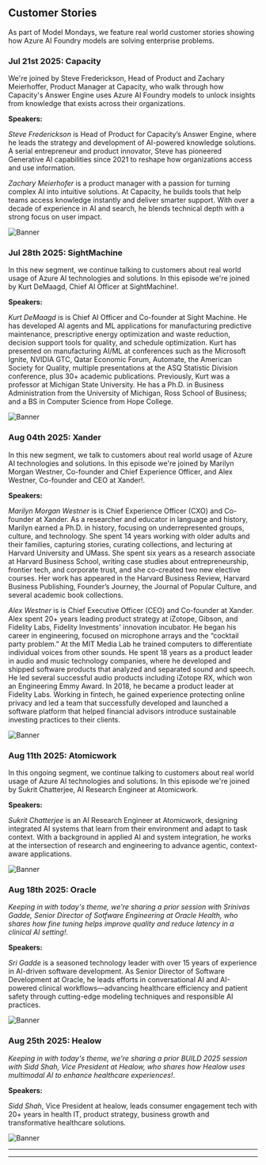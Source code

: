 ## Customer Stories
As part of Model Mondays, we feature real world customer stories showing how Azure AI Foundry models are solving enterprise problems. 

### Jul 21st 2025: Capacity

We're joined by Steve Frederickson, Head of Product and Zachary Meierhoffer, Product Manager at Capacity, who walk through how Capacity's Answer Engine uses Azure AI Foundry models to unlock insights from knowledge that exists across their organizations.

**Speakers:**

_Steve Frederickson_ is Head of Product for Capacity’s Answer Engine, where he leads the strategy and development of AI-powered knowledge solutions. A serial entrepreneur and product innovator, Steve has pioneered Generative AI capabilities since 2021 to reshape how organizations access and use information.

_Zachary Meierhofer_ is a product manager with a passion for turning complex AI into intuitive solutions. At Capacity, he builds tools that help teams access knowledge instantly and deliver smarter support. With over a decade of experience in AI and search, he blends technical depth with a strong focus on user impact.  

![Banner](./season-02/img/S2-E6-CustomerStories.png)

### Jul 28th 2025: SightMachine

In this new segment, we continue talking to customers about real world usage of Azure AI technologies and solutions. In this episode we're joined by Kurt DeMaagd, Chief AI Officer at SightMachine!.

**Speakers:**

_Kurt DeMaagd_ is is Chief AI Officer and Co-founder at Sight Machine. He has developed AI agents and ML applications for manufacturing predictive maintenance, prescriptive energy optimization and waste reduction, decision support tools for quality, and schedule optimization. Kurt has presented on manufacturing AI/ML at conferences such as the Microsoft Ignite, NVIDIA GTC, Qatar Economic Forum, Automate, the American Society for Quality, multiple presentations at the ASQ Statistic Division conference, plus 30+ academic publications. Previously, Kurt was a professor at Michigan State University. He has a Ph.D. in Business Administration from the University of Michigan, Ross School of Business; and a BS in Computer Science from Hope College.

![Banner](./season-02/img/S2-E7-CustomerStories.png)

### Aug 04th 2025: Xander

In this new segment, we talk to customers about real world usage of Azure AI technologies and solutions. In this episode we're joined by Marilyn Morgan Westner, Co-founder and Chief Experience Officer, and Alex Westner, Co-founder and CEO at Xander!.

**Speakers:**

_Marilyn Morgan Westner_ is is Chief Experience Officer (CXO) and Co-founder at Xander. As a researcher and educator in language and history, Marilyn earned a Ph.D. in history, focusing on underrepresented groups, culture, and technology. She spent 14 years working with older adults and their families, capturing stories, curating collections, and lecturing at Harvard University and UMass. She spent six years as a research associate at Harvard Business School, writing case studies about entrepreneurship, frontier tech, and corporate trust, and she co-created two new elective courses. Her work has appeared in the Harvard Business Review, Harvard Business Publishing, Founder’s Journey, the Journal of Popular Culture, and several academic book collections.

_Alex Westner_ is is Chief Executive Officer (CEO) and Co-founder at Xander. Alex spent 20+ years leading product strategy at iZotope, Gibson, and Fidelity Labs, Fidelity Investments' innovation incubator. He began his career in engineering, focused on microphone arrays and the “cocktail party problem.” At the MIT Media Lab he trained computers to differentiate individual voices from other sounds. He spent 18 years as a product leader in audio and music technology companies, where he developed and shipped software products that analyzed and separated sound and speech. He led several successful audio products including iZotope RX, which won an Engineering Emmy Award. In 2018, he became a product leader at Fidelity Labs. Working in fintech, he gained experience protecting online privacy and led a team that successfully developed and launched a software platform that helped financial advisors introduce sustainable investing practices to their clients.

![Banner](./season-02/img/S2-E8-CustomerStories.png)

### Aug 11th 2025: Atomicwork

In this ongoing segment, we continue talking to customers about real world usage of Azure AI technologies and solutions. In this episode we're joined by Sukrit Chatterjee, AI Research Engineer at Atomicwork.

**Speakers:**

_Sukrit Chatterjee_ is an AI Research Engineer at Atomicwork, designing integrated AI systems that learn from their environment and adapt to task context. With a background in applied AI and system integration, he works at the intersection of research and engineering to advance agentic, context-aware applications.

![Banner](./season-02/img/S2-E9-CustomerStories.png)

### Aug 18th 2025: Oracle

_Keeping in with today's theme, we're sharing a prior session with Srinivas Gadde, Senior Director of Sotfware Engineering at Oracle Health, who shares how fine tuning helps improve quality and reduce latency in a clinical AI setting!_.

**Speakers:**

_Sri Gadde_ is a seasoned technology leader with over 15 years of experience in AI-driven software development. As Senior Director of Software Development at Oracle, he leads efforts in conversational AI and AI-powered clinical workflows—advancing healthcare efficiency and patient safety through cutting-edge modeling techniques and responsible AI practices.

![Banner](./season-02/img/S2-E10-CustomerStories.png)

### Aug 25th 2025: Healow

_Keeping in with today's theme, we're sharing a prior BUILD 2025 session with Sidd Shah, Vice President at Healow, who shares how Healow uses multimodal AI to enhance healthcare experiences!_.

**Speakers:**

_Sidd Shah_, Vice President at healow, leads consumer engagement tech with 20+ years in health IT, product strategy, business growth and transformative healthcare solutions.

![Banner](./season-02/img/S2-E11-CustomerStories.png)



---
---
